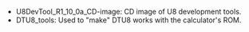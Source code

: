 * U8DevTool\_R1\_10\_0a\_CD-image: CD image of U8 development tools. 
* DTU8\_tools: Used to "make" DTU8 works with the calculator's ROM.

